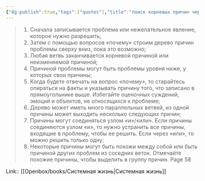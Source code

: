 ```yaml
---
{"dg-publish":true,"tags":["quotes"],"title":"поиск корневых причин через пять почему","date":"2023-04-26T09:28:00+03:00","modified_at":"2023-09-11T11:51:40+03:00","alias":"поиск корневых причин через пять почему","dg-path":"/quotes/202304260928.md","permalink":"/quotes/202304260928/","dgPassFrontmatter":true}
---
```




> 1. Сначала записывается проблема или нежелательное явление, которое нужно разрешить; 
> 2. Затем с помощью вопросов «почему» строим дерево причин проблемы сверху вниз, пока это возможно; 
> 3. Любая ветвь заканчивается корневой причиной или неизменяемой причиной; 
> 4. Причиной проблемы могут быть проблемы уровня ниже, у которых свои причины; 
> 5. Когда будете отвечать на вопрос «почему», то старайтесь опираться на факты и указывать причину того, что записано в прямоугольнике выше. Избегайте оценочных суждений, эмоций и объектов, не относящихся к проблеме; 
> 6. Дерево может иметь много параллельных ветвей, из одной причины может выходить несколько следующих причин; 
> 7. Причины могут соединяться узлом «и»/«или». Если причины соединяются узлом «и», то нужно устранить все причины, входящие в проблему, чтобы ее решить. Если через «или», то можно решить только одну; 
> 8. Некоторые причины могут быть похожи между собой или быть причиной других проблем из соседних веток. Отмечайте похожие причины, чтобы выделить в группу причин.
Page 58

Link:: [[Openbox/books/Системная жизнь|Системная жизнь]]
